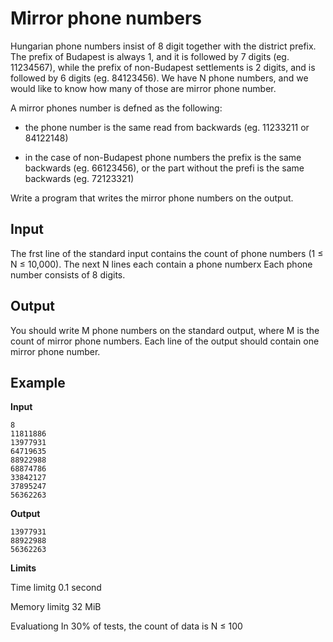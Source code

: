 # Mirror phone numbers

Hungarian phone numbers insist of 8 digit together with the district prefix.
The prefix of Budapest is always 1, and it is followed by 7 digits (eg. 11234567), while the prefix of non-Budapest settlements is 2 digits, and is followed by 6 digits (eg. 84123456).
We have N phone numbers, and we would like to know how many of those are mirror
phone number.

A mirror phones number is defned as the following:

- the phone number is the same read from backwards (eg. 11233211 or 84122148)

- in the case of non-Budapest phone numbers the prefix is the same backwards (eg. 66123456), or the part without the prefi is the same backwards (eg. 72123321)


Write a program that writes the mirror phone numbers on the output.

## Input

The frst line of the standard input contains the count of phone numbers (1 $\le$ N $\le$ 10,000).
The next N lines each contain a phone numberx Each phone number consists of 8 digits.

## Output

You should write M phone numbers on the standard output, where M is the count of mirror phone numbers.
Each line of the output should contain one mirror phone number.


## Example
**Input** 

```
8 
11811886
13977931
64719635
88922988
68874786
33842127
37895247
56362263
```

**Output**

```
13977931
88922988
56362263
```

**Limits**

Time limitg 0.1 second

Memory limitg 32 MiB

Evaluationg In 30% of tests, the count of data is N $\le$ 100